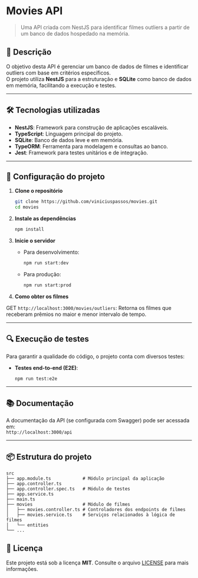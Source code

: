 # Movies API

> Uma API criada com NestJS para identificar filmes outliers a partir de um banco de dados hospedado na memória.

## 📖 Descrição

O objetivo desta API é gerenciar um banco de dados de filmes e identificar outliers com base em critérios específicos.  
O projeto utiliza **NestJS** para a estruturação e **SQLite** como banco de dados em memória, facilitando a execução e testes.

---

## 🛠️ Tecnologias utilizadas

- **NestJS**: Framework para construção de aplicações escaláveis.
- **TypeScript**: Linguagem principal do projeto.
- **SQLite**: Banco de dados leve e em memória.
- **TypeORM**: Ferramenta para modelagem e consultas ao banco.
- **Jest**: Framework para testes unitários e de integração.

---

## 🚀 Configuração do projeto

1. **Clone o repositório**

   ```bash
   git clone https://github.com/viniciuspassos/movies.git
   cd movies
   ```

2. **Instale as dependências**

   ```bash
   npm install
   ```

3. **Inicie o servidor**

   - Para desenvolvimento:
     ```bash
     npm run start:dev
     ```
   - Para produção:
     ```bash
     npm run start:prod
     ```

4. **Como obter os filmes**

GET `http://localhost:3000/movies/outliers`: Retorna os filmes que receberam prêmios no maior e menor intervalo de tempo.

---

## 🔍 Execução de testes

Para garantir a qualidade do código, o projeto conta com diversos testes:

- **Testes end-to-end (E2E)**:

  ```bash
  npm run test:e2e
  ```

---

## 📚 Documentação

A documentação da API (se configurada com Swagger) pode ser acessada em:  
`http://localhost:3000/api`

---

## 📦 Estrutura do projeto

```plaintext
src
├── app.module.ts            # Módulo principal da aplicação
├── app.controller.ts
├── app.controller.spec.ts   # Módulo de testes
├── app.service.ts
├── main.ts
├── movies                   # Módulo de filmes
│   ├── movies.controller.ts # Controladores dos endpoints de filmes
│   ├── movies.service.ts    # Serviços relacionados à lógica de filmes
│   └── entities
└── ...
```

## 📝 Licença

Este projeto está sob a licença **MIT**. Consulte o arquivo [LICENSE](./LICENSE) para mais informações.
